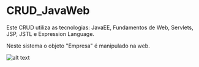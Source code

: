 # CRUD_JavaWeb
Este CRUD utiliza as tecnologias:
JavaEE, Fundamentos de Web, Servlets, JSP, JSTL e Expression Language.

Neste sistema o objeto "Empresa" é manipulado na web.

![alt text](https://i.imgur.com/w9n5qZl.png)
